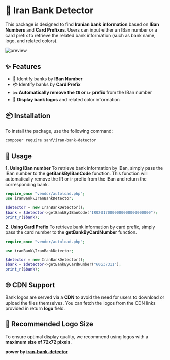 # 🏦 Iran Bank Detector

This package is designed to find **Iranian bank information** based on **IBan Numbers** and **Card Prefixes**. Users can input either an IBan number or a card prefix to retrieve the related bank information (such as bank name, logo, and related colors).

![preview](https://cdn.jsdelivr.net/gh/sanf-dev/iran-bank-detector/assets/preview/preview.png)

## ✨ Features

- 📑 Identify banks by **IBan Number**
- 💳 Identify banks by **Card Prefix**
- ✂️ **Automatically remove the `IR` or `ir` prefix** from the IBan number
- 🎨 **Display bank logos** and related color information

## 📦 Installation

To install the package, use the following command:

```bash
composer require sanf/iran-bank-detector
```

## 🧪 Usage

**1. Using IBan number**
To retrieve bank information by IBan, simply pass the IBan number to the **getBankByIBanCode** function. This function will automatically remove the IR or ir prefix from the IBan and return the corresponding bank.

```php
require_once "vendor/autoload.php";
use iranBank\IranBankDetector;

$detector = new IranBankDetector();
$bank = $detector->getBankByIBanCode("IR020170000000000000000000");
print_r($bank);
```

**2. Using Card Prefix**
To retrieve bank information by card prefix, simply pass the card number to the **getBankByCardNumber** function.

```php
require_once "vendor/autoload.php";

use iranBank\IranBankDetector;

$detector = new IranBankDetector();
$bank = $detector->getBankByCardNumber("60637311");
print_r($bank);
```

## 🌐 CDN Support

Bank logos are served via a **CDN** to avoid the need for users to download or upload the files themselves. You can fetch the logos from the CDN links provided in return **logo** field.

## 📐 Recommended Logo Size

To ensure optimal display quality, we recommend using logos with a **maximum size of 72x72 pixels**.

**power by [iran-bank-detector](https://github.com/4limirzaei/iran-bank-detector)**
